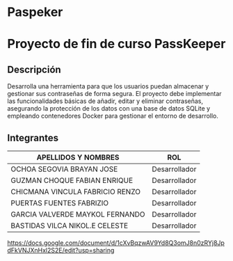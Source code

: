 # Paspeker
# Proyecto de fin de curso PassKeeper
## Descripción 
Desarrolla una herramienta para que los usuarios puedan almacenar y gestionar sus contraseñas de forma segura. El proyecto debe implementar las funcionalidades básicas de añadir, editar y eliminar contraseñas, asegurando la protección de los datos con una base de datos SQLite y empleando contenedores Docker para gestionar el entorno de desarrollo.
## Integrantes 
| APELLIDOS Y NOMBRES | ROL |
|------------------------------|-----|
| OCHOA SEGOVIA BRAYAN JOSE | Desarrollador |
| GUZMAN CHOQUE FABIAN ENRIQUE | Desarrollador |
| CHICMANA VINCULA FABRICIO RENZO | Desarrollador |
| PUERTAS FUENTES FABRIZIO | Desarrollador |
| GARCIA VALVERDE MAYKOL FERNANDO | Desarrollador |
| BASTIDAS VILCA NIKOL.E CELESTE | Desarrollador |
https://docs.google.com/document/d/1cXvBqzwAV9Yd8Q3omJ8n0zRYj8JpdFkVNJXnHxl2S2E/edit?usp=sharing
